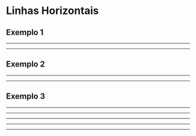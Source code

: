 # Linhas Horizontais

## Exemplo 1

***
---

## Exemplo 2

* * *
- - -

## Exemplo 3

***************************
-------------------------
_________________________
_ _ _
___
